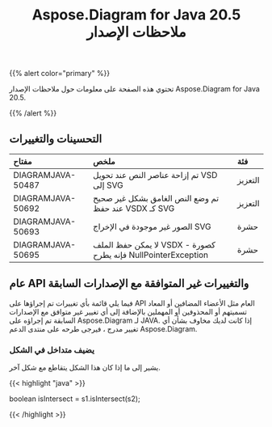 ﻿---
title: Aspose.Diagram for Java 20.5 ملاحظات الإصدار
type: docs
weight: 30
url: /ar/java/aspose-diagram-for-java-20-5-release-notes/
---
{{% alert color="primary" %}} 

تحتوي هذه الصفحة على معلومات حول ملاحظات الإصدار Aspose.Diagram for Java 20.5.

{{% /alert %}} 
## **التحسينات والتغييرات**

|**مفتاح**|**ملخص**|**فئة**|
|:- |:- |:- |
|DIAGRAMJAVA-50487|تم إزاحة عناصر النص عند تحويل VSD إلى SVG|التعزيز|
|DIAGRAMJAVA-50692|تم وضع النص الغامق بشكل غير صحيح عند حفظ VSDX كـ SVG|التعزيز|
|DIAGRAMJAVA-50693|الصور غير موجودة في الإخراج SVG|حشرة|
|DIAGRAMJAVA-50695|لا يمكن حفظ الملف VSDX كصورة - فإنه يطرح NullPointerException|حشرة|
## **عام API والتغييرات غير المتوافقة مع الإصدارات السابقة**
فيما يلي قائمة بأي تغييرات تم إجراؤها على API العام مثل الأعضاء المضافين أو المعاد تسميتهم أو المحذوفين أو المهملين بالإضافة إلى أي تغيير غير متوافق مع الإصدارات السابقة تم إجراؤه على Aspose.Diagram لـ JAVA. إذا كانت لديك مخاوف بشأن أي تغيير مدرج ، فيرجى طرحه على منتدى الدعم Aspose.Diagram.
### **يضيف متداخل في الشكل**
يشير إلى ما إذا كان هذا الشكل يتقاطع مع شكل آخر.

{{< highlight "java" >}}

 boolean isIntersect = s1.isIntersect(s2);

{{< /highlight >}}

